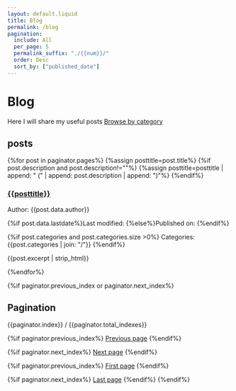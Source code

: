 ```yaml
---
layout: default.liquid
title: Blog
permalink: /blog
pagination:
  include: All
  per_page: 5
  permalink_suffix: "./{{num}}/"
  order: Desc
  sort_by: ["published_date"]
---
```

# Blog
Here I will share my useful posts
[Browse by category](/categories)

## posts
{%for post in paginator.pages%}
{%assign posttitle=post.title%}
{%if post.description and post.description!=""%}
{%assign posttitle=posttitle | append: " (" | append: post.description | append: ")"%}
{%endif%}
### [{{posttitle}}](/{{post.permalink}})
Author: {{post.data.author}}

{%if post.data.lastdate%}Last modified: <script>document.write(ts_to_readable_time(get_timestamp("{{ post.data.lastdate}}"),false," ago"));</script>{%else%}Published on: <script>document.write(convertrdate(convertdate("{{ post.published_date}}")));</script>{%endif%}

{%if post.categories and post.categories.size >0%}
Categories: {{post.categories | join: "/"}}
{%endif%}

{{post.excerpt | strip_html}}

{%endfor%}

{%if paginator.previous_index or paginator.next_index%}
## Pagination
{{paginator.index}} / {{paginator.total_indexes}}

{%if paginator.previous_index%}
[Previous page](/{{paginator.previous_index_permalink}})
{%endif%}

{%if paginator.next_index%}
[Next page](/{{paginator.next_index_permalink}})
{%endif%}

{%if paginator.previous_index%}
[First page](/{{paginator.first_index_permalink}})
{%endif%}

{%if paginator.next_index%}
[Last page](/{{paginator.last_index_permalink}})
{%endif%}
{%endif%}